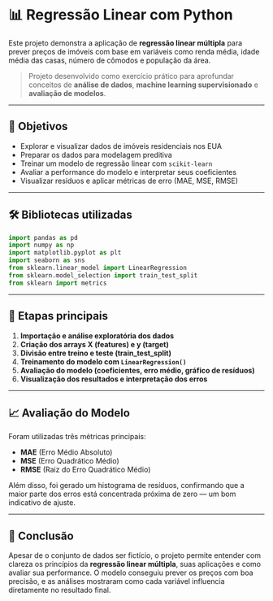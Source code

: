 # 📊 Regressão Linear com Python

Este projeto demonstra a aplicação de **regressão linear múltipla** para prever preços de imóveis com base em variáveis como renda média, idade média das casas, número de cômodos e população da área.

> Projeto desenvolvido como exercício prático para aprofundar conceitos de **análise de dados**, **machine learning supervisionado** e **avaliação de modelos**.

---

## 📌 Objetivos

- Explorar e visualizar dados de imóveis residenciais nos EUA  
- Preparar os dados para modelagem preditiva  
- Treinar um modelo de regressão linear com `scikit-learn`  
- Avaliar a performance do modelo e interpretar seus coeficientes  
- Visualizar resíduos e aplicar métricas de erro (MAE, MSE, RMSE)

---

## 🛠️ Bibliotecas utilizadas

```python
import pandas as pd
import numpy as np
import matplotlib.pyplot as plt
import seaborn as sns
from sklearn.linear_model import LinearRegression
from sklearn.model_selection import train_test_split
from sklearn import metrics
```

---

## 📁 Etapas principais

1. **Importação e análise exploratória dos dados**  
2. **Criação dos arrays X (features) e y (target)**  
3. **Divisão entre treino e teste (train_test_split)**  
4. **Treinamento do modelo com `LinearRegression()`**  
5. **Avaliação do modelo (coeficientes, erro médio, gráfico de resíduos)**  
6. **Visualização dos resultados e interpretação dos erros**

---

## 📈 Avaliação do Modelo

Foram utilizadas três métricas principais:

- **MAE** (Erro Médio Absoluto)  
- **MSE** (Erro Quadrático Médio)  
- **RMSE** (Raiz do Erro Quadrático Médio)  

Além disso, foi gerado um histograma de resíduos, confirmando que a maior parte dos erros está concentrada próxima de zero — um bom indicativo de ajuste.

---

## 🧠 Conclusão

Apesar de o conjunto de dados ser fictício, o projeto permite entender com clareza os princípios da **regressão linear múltipla**, suas aplicações e como avaliar sua performance. O modelo conseguiu prever os preços com boa precisão, e as análises mostraram como cada variável influencia diretamente no resultado final.
